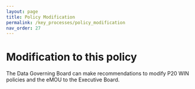 ```yaml
---
layout: page
title: Policy Modification
permalink: /key_processes/policy_modification
nav_order: 27
---
```


# Modification to this policy

The Data Governing Board can make recommendations to modify P20 WIN policies and the eMOU to the Executive Board.
